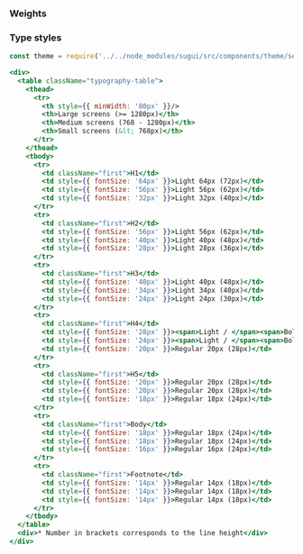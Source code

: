 ### Weights

<style>
.weight {
  font-size: 35px;
  margin-right: 20px;
}
</style>

### Type styles

<style>
.typography-table { width: 100%; }

.typography-table th {
  border-bottom: 1px solid #CCC;
  background-color: #F4F4F4;
  height: 40px;
}
.typography-table td {
  border-bottom: 1px solid #CCC;
  text-align: center;
  height: 50px;
}
.typography-table .first {
  background-color: #F4F4F4;
}
</style>

```jsx noeditor
const theme = require('../../node_modules/sugui/src/components/theme/settings.js').default;

<div>
  <table className="typography-table">
    <thead>
      <tr>
        <th style={{ minWidth: '80px' }}/>
        <th>Large screens (>= 1280px)</th>
        <th>Medium screens (768 - 1280px)</th>
        <th>Small screens (&lt; 768px)</th>
      </tr>
    </thead>
    <tbody>
      <tr>
        <td className="first">H1</td>
        <td style={{ fontSize: '64px' }}>Light 64px (72px)</td>
        <td style={{ fontSize: '56px' }}>Light 56px (62px)</td>
        <td style={{ fontSize: '32px' }}>Light 32px (40px)</td>
      </tr>
      <tr>
        <td className="first">H2</td>
        <td style={{ fontSize: '56px' }}>Light 56px (62px)</td>
        <td style={{ fontSize: '40px' }}>Light 40px (48px)</td>
        <td style={{ fontSize: '28px' }}>Light 28px (36px)</td>
      </tr>
      <tr>
        <td className="first">H3</td>
        <td style={{ fontSize: '40px' }}>Light 40px (48px)</td>
        <td style={{ fontSize: '34px' }}>Light 34px (40px)</td>
        <td style={{ fontSize: '24px' }}>Light 24px (30px)</td>
      </tr>
      <tr>
        <td className="first">H4</td>
        <td style={{ fontSize: '28px' }}><span>Light / </span><span>Bold</span> 28px (34px)</td>
        <td style={{ fontSize: '24px' }}><span>Light / </span><span>Bold</span> 24px (30px)</td>
        <td style={{ fontSize: '20px' }}>Regular 20px (28px)</td>
      </tr>
      <tr>
        <td className="first">H5</td>
        <td style={{ fontSize: '20px' }}>Regular 20px (28px)</td>
        <td style={{ fontSize: '20px' }}>Regular 20px (28px)</td>
        <td style={{ fontSize: '18px' }}>Regular 18px (24px)</td>
      </tr>
      <tr>
        <td className="first">Body</td>
        <td style={{ fontSize: '18px' }}>Regular 18px (24px)</td>
        <td style={{ fontSize: '18px' }}>Regular 18px (24px)</td>
        <td style={{ fontSize: '16px' }}>Regular 16px (24px)</td>
      </tr>
      <tr>
        <td className="first">Footnote</td>
        <td style={{ fontSize: '14px' }}>Regular 14px (18px)</td>
        <td style={{ fontSize: '14px' }}>Regular 14px (18px)</td>
        <td style={{ fontSize: '14px' }}>Regular 14px (18px)</td>
      </tr>
    </tbody>
  </table>
  <div>* Number in brackets corresponds to the line height</div>
</div>
```
